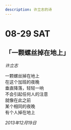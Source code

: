 ```yaml
---
description: 许立志的诗
---
```


# 08-29 SAT

## 「一颗螺丝掉在地上」

 _许立志_  


一颗螺丝掉在地上  
在这个加班的夜晚  
垂直降落，轻轻一响  
不会引起任何人的注意  
就像在此之前  
某个相同的夜晚  
有个人掉在地上



_2013年12月19日_

